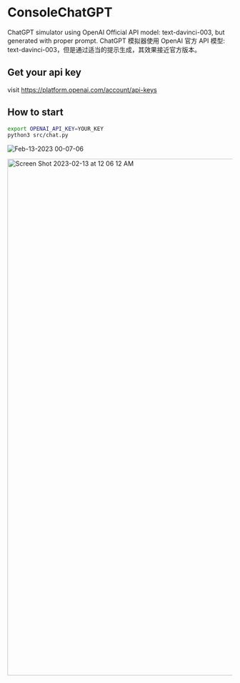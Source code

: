 # ConsoleChatGPT
ChatGPT simulator using OpenAI Official API model: text-davinci-003, but generated with proper prompt.
ChatGPT 模拟器使用 OpenAI 官方 API 模型: text-davinci-003，但是通过适当的提示生成，其效果接近官方版本。

## Get your api key
visit https://platform.openai.com/account/api-keys

## How to start
```bash
export OPENAI_API_KEY=YOUR_KEY
python3 src/chat.py
```

![Feb-13-2023 00-07-06](https://user-images.githubusercontent.com/299962/218322403-6e7e768f-9b51-4151-8e93-b06f626ada3c.gif)

<img width="1157" alt="Screen Shot 2023-02-13 at 12 06 12 AM" src="https://user-images.githubusercontent.com/299962/218322474-f621e2ec-80e6-4153-9b0b-91522e70eeee.png">


